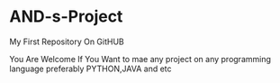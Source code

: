 # AND-s-Project
My First Repository On GitHUB

You Are Welcome If You Want to mae any project on any programming language preferably PYTHON,JAVA and etc
